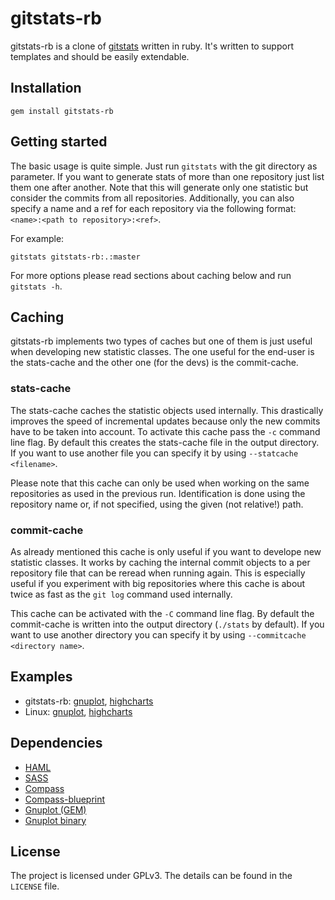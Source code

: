 # gitstats-rb

gitstats-rb is a clone of [gitstats](http://gitstats.sourceforge.net) written in
ruby. It's written to support templates and should be easily extendable.

## Installation

    gem install gitstats-rb

## Getting started

The basic usage is quite simple. Just run `gitstats` with the git directory as
parameter. If you want to generate stats of more than one repository just list
them one after another. Note that this will generate only one statistic but
consider the commits from all repositories. Additionally, you can also specify a
name and a ref for each repository via the following format:
`<name>:<path to repository>:<ref>`.

For example:

    gitstats gitstats-rb:.:master

For more options please read sections about caching below and run `gitstats -h`.

## Caching

gitstats-rb implements two types of caches but one of them is just useful when
developing new statistic classes. The one useful for the end-user is the
stats-cache and the other one (for the devs) is the commit-cache.

### stats-cache

The stats-cache caches the statistic objects used internally. This drastically
improves the speed of incremental updates because only the new commits have to
be taken into account. To activate this cache pass the `-c` command line flag.
By default this creates the stats-cache file in the output directory. If you
want to use another file you can specify it by using `--statcache <filename>`.

Please note that this cache can only be used when working on the same
repositories as used in the previous run. Identification is done using the
repository name or, if not specified, using the given (not relative!) path.

### commit-cache

As already mentioned this cache is only useful if you want to develope new
statistic classes. It works by caching the internal commit objects to a per
repository file that can be reread when running again. This is especially useful
if you experiment with big repositories where this cache is about twice as fast
as the `git log` command used internally.

This cache can be activated with the `-C` command line flag. By default the
commit-cache is written into the output directory (`./stats` by default). If you
want to use another directory you can specify it by using
`--commitcache <directory name>`.

## Examples

* gitstats-rb: [gnuplot](http://nioshd.github.io/gitstats-rb/gitstats-rb/),
               [highcharts](http://nioshd.github.io/gitstats-rb/gitstats-rb-highcharts/)
* Linux: [gnuplot](http://nioshd.github.io/gitstats-rb/linux/),
         [highcharts](http://nioshd.github.io/gitstats-rb/linux-highcharts/)

## Dependencies

* [HAML](http://haml-lang.com)
* [SASS](http://sass-lang.com)
* [Compass](http://compass-style.org)
* [Compass-blueprint](http://compass-blueprint.org/)
* [Gnuplot (GEM)](http://rubygems.org/gems/gnuplot)
* [Gnuplot binary](http://www.gnuplot.info/)

## License

The project is licensed under GPLv3. The details can be found in the `LICENSE` file.

